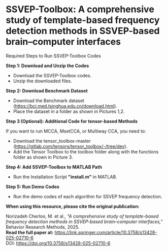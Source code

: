 # SSVEP-Toolbox: A comprehensive study of template-based frequency detection methods in SSVEP-based brain–computer interfaces
Required Steps to Run SSVEP-Toolbox Codes

**Step 1: Download and Unzip the Codes**
- Download the SSVEP-Toolbox codes.
-  Unzip the downloaded files.

**Step 2: Download Benchmark Dataset**
- Download the Benchmark dataset (https://bci.med.tsinghua.edu.cn/download.html). 
- Place the dataset in a folder as shown in Pictures 1,2.

**Step 3 (Optional): Additional Code for tensor-based Methods**

If you want to run MCCA, MsetCCA, or Multiway CCA, you need to:
- Download the tensor_toolbox-master (https://gitlab.com/tensors/tensor_toolbox/-/tree/dev). 
- Add the Tensor Toolbox to the toolbox folder along with the functions folder as shown in Picture 3.

**Step 4: Add SSVEP-Toolbox to MATLAB Path**
- Run the Installation Script **"install.m"** in MATLAB.

**Step 5: Run Demo Codes**
- Run the demo codes of each algorithm for SSVEP frequency detection.



**When using this resource, please cite the original publication:**

Norizadeh Cherloo, M. et al., _"A comprehensive study of template-based frequency detection methods in SSVEP-based brain–computer interfaces,"_ Behavior Research Methods, 2025.  
**Read the full paper at:** https://link.springer.com/article/10.3758/s13428-025-02710-6  
DOI: https://doi.org/10.3758/s13428-025-02710-6
